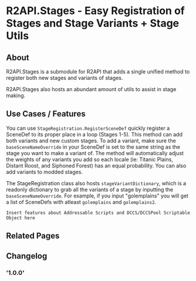 # R2API.Stages - Easy Registration of Stages and Stage Variants + Stage Utils

## About

R2API.Stages is a submodule for R2API that adds a single unified method to register both new stages and variants of stages. 

R2API.Stages also hosts an abundant amount of utils to assist in stage making.

## Use Cases / Features

You can use `StageRegistration.RegisterSceneDef` quickly register a SceneDef to its proper place in a loop (Stages 1-5). This method can add both variants and new custom stages. To add a variant, make sure the `baseSceneNameOverride` in your SceneDef is set to the same string as the stage you want to make a variant of. The method will automatically adjust the weights of any variants you add so each locale (ie: Titanic Plains, Distant Roost, and Siphoned Forest) has an equal probability. You can also add variants to modded stages.

The StageRegistration class also hosts `stageVariantDictionary`, which is a readonly dictionary to grab all the variants of a stage by inputting the `baseSceneNameOverride`. For example, if you input "golemplains" you will get a list of SceneDefs with atleast `golemplains` and `golemplains2`.

`Insert features about Addressable Scripts and DCCS/DCCSPool Scriptable Object here`

## Related Pages

## Changelog

### '1.0.0'
